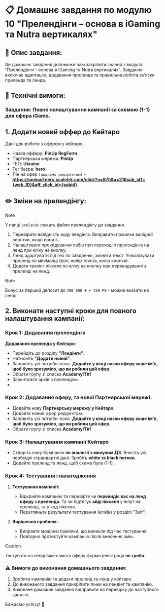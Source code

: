 # 📋 Домашнє завдання по модулю 10 "Прелендінги – основа в iGaming та Nutra вертикалях"

## 📄 Опис завдання:

Це домашнє завдання допоможе вам закріпити знання з модуля "Прелендінги – основа в iGaming та Nutra вертикалях". Завдання включає адаптацію, додавання преленда та правильна робота зв'язки преленда та ленда.

## 🔧 Технічні вимоги:

### Завдання: Повне налаштування кампанії за схемою (1-1) для офера iGame.

## 1. Додати новий оффер до Кейтаро
Дані для роботи з офером у кейтаро.

   - Назва офферу: **PinUp RegForm**
   - Партнерська мережа: **PinUp**
   - ГЕО: **Ukraine**
   - Тег баєра: **hero**
   - Лін на офер `(додаємо редіректом)` - **https://onepartners.scaletrk.com/click?o=875&a=21&sub_id1={web_ID}&aff_click_id={subid}**

## ✏️ Зміни на прелендінгу:

> [!NOTE]
> У папці `prelands` лежать файли прелендінгу до завдання.

1. Перевірити валідність коду лендінга. Виправити помилки валідної верстки, якщо вони є.
2. Налаштувати прокидування сабів при переході з прелендінга на ленд при кліку на кнопку.
3. Ленд адартувати під гео по завданню, змінити текст. Унікалізувати преленд по мінімалці (фон, колір текста, колір кнопки).
4. Додати трекінг пікселя по кліку на кнопку при перекидуванні з преленді на ленд.
> [!NOTE]
> Бонус за перший депозит до `200 000 ₴ + 250 FS` - можна вказати на ленді.


## 2. Виконати наступні кроки для повного налаштування кампанії:

### Крок 1: Додавання прелендінга

**Додавання преленда у Кейтаро:**
   - Перейдіть до розділу **"Лендінги"**.
   - Натисніть **"Додати новий"**.
   - Заповніть усі потрібні поля. **Додайте у кінці назви оферу ваше ім'я, щоб було зрозуміло, що ви робили цей офер**.
   - Обрати групу зі списка **AcademyIT#1**
   - Завантажте архів з прелендом.
   - 
### Крок 2: Додавання оферу, та нової Партнерської мережі.
 - Додайте нову **Партнерську мережу у Кейтаро**.
 - Додайте новий офер редіректом.
 - Заповніть усі потрібні поля. **Додайте у кінці назви оферу ваше ім'я, щоб було зрозуміло, що ви робили цей офер**.
 - Обрати групу зі списка **AcademyIT#1**
   
### Крок 3: Налаштування кампанії Кейтаро

   - Створіть нову Кампанію **по аналогії з минулим ДЗ**. Внесіть усі необхідні страндартні дані. Зробіть **white та black потоки**. 
   - Додайте преленд та ленд, щоб схема була (1-1).


### Крок 4: Тестування і налагодження

1. **Тестування кампанії:**
   - Відкрийте кампанію та перевірте чи **перекидіє вас на ленд оферу з преленда**. Та чи підтягує **айді пікселя** у інпут на преленді, та у код пікселя.
   - Перегляньте результати тестування (кліків) у розділі "Звіт".

2. **Вирішення проблем:**
   - Виправте можливі помилки, що виникли під час тестування.
   - Повторно протестуйте кампанію після внесення змін.

> [!CAUTION]
> Тестувати на ленді вже самого оферу форми реєстрації **не треба**. 

### ⚠️ Вимоги до виконання домашнього завдання:
1. Зробити кампанію та додати преленд та ленд у кейтаро.
2. До виконаного завдання прикріпити лінки на лендінг та кампанію.
3. Виконане домашнє завдання відправити на перевірку до наступного заняття.

Бажаємо успіху! 🚀
